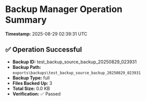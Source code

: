 # Backup Manager Operation Summary

**Timestamp:** 2025-08-29 02:39:31 UTC

## ✅ Operation Successful

- **Backup ID:** test_backup_source_backup_20250829_023931
- **Backup Path:** `exports\backups\test_backup_source_backup_20250829_023931`
- **Backup Type:** full
- **Files Backed Up:** 3
- **Total Size:** 0.0 KB
- **Verification:** ✅ Passed
